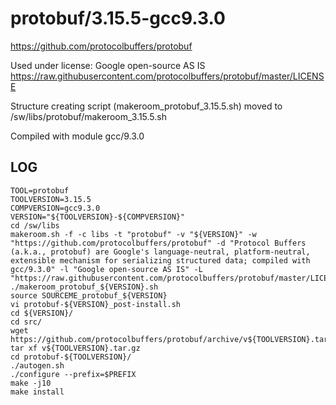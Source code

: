 protobuf/3.15.5-gcc9.3.0
========================

<https://github.com/protocolbuffers/protobuf>

Used under license:
Google open-source AS IS
<https://raw.githubusercontent.com/protocolbuffers/protobuf/master/LICENSE>

Structure creating script (makeroom_protobuf_3.15.5.sh) moved to /sw/libs/protobuf/makeroom_3.15.5.sh

Compiled with module gcc/9.3.0

LOG
---

    TOOL=protobuf
    TOOLVERSION=3.15.5
    COMPVERSION=gcc9.3.0
    VERSION="${TOOLVERSION}-${COMPVERSION}"
    cd /sw/libs
    makeroom.sh -f -c libs -t "protobuf" -v "${VERSION}" -w "https://github.com/protocolbuffers/protobuf" -d "Protocol Buffers (a.k.a., protobuf) are Google's language-neutral, platform-neutral, extensible mechanism for serializing structured data; compiled with gcc/9.3.0" -l "Google open-source AS IS" -L "https://raw.githubusercontent.com/protocolbuffers/protobuf/master/LICENSE"
    ./makeroom_protobuf_${VERSION}.sh 
    source SOURCEME_protobuf_${VERSION} 
    vi protobuf-${VERSION}_post-install.sh
    cd ${VERSION}/
    cd src/
    wget https://github.com/protocolbuffers/protobuf/archive/v${TOOLVERSION}.tar.gz
    tar xf v${TOOLVERSION}.tar.gz 
    cd protobuf-${TOOLVERSION}/
    ./autogen.sh
    ./configure --prefix=$PREFIX
    make -j10
    make install



